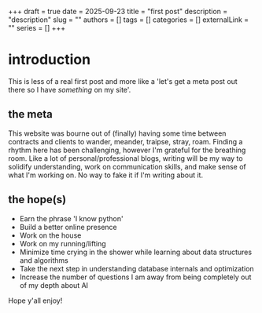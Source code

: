 +++
draft = true
date = 2025-09-23
title = "first post"
description = "description"
slug = ""
authors = []
tags = []
categories = []
externalLink = ""
series = []
+++

# introduction
This is less of a real first post and more like a 'let's get a meta post out there so I have _something_ on my site'.

## the meta
This website was bourne out of (finally) having some time between contracts and clients to wander, meander, traipse, stray, roam.  Finding a rhythm here has been challenging, however
I'm grateful for the breathing room.  Like a lot of personal/professional blogs, writing will be my way to solidify understanding, work on communication skills, and make sense of what I'm working on.
No way to fake it if I'm writing about it.

## the hope(s)
- Earn the phrase 'I know python'
- Build a better online presence
- Work on the house
- Work on my running/lifting
- Minimize time crying in the shower while learning about data structures and algorithms
- Take the next step in understanding database internals and optimization
- Increase the number of questions I am away from being completely out of my depth about AI

Hope y'all enjoy!
